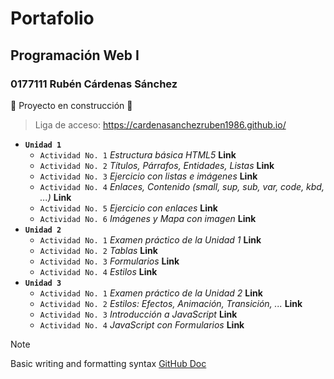 # Portafolio
## Programación Web I
### 0177111 Rubén Cárdenas Sánchez
:construction: Proyecto en construcción :construction:

> Liga de acceso: https://cardenasanchezruben1986.github.io/

 - **`Unidad 1`**
   - `Actividad No. 1` *Estructura básica HTML5* **Link**
   - `Actividad No. 2` *Títulos, Párrafos, Entidades, Listas* **Link**
   - `Actividad No. 3` *Ejercicio con listas e imágenes* **Link**
   - `Actividad No. 4` *Enlaces, Contenido (small, sup, sub, var, code, kbd, ...)* **Link**
   - `Actividad No. 5` *Ejercicio con enlaces* **Link**
   - `Actividad No. 6` *Imágenes y Mapa con imagen* **Link**
 - **`Unidad 2`**
   - `Actividad No. 1` *Examen práctico de la Unidad 1* **Link**
   - `Actividad No. 2` *Tablas* **Link**
   - `Actividad No. 3` *Formularios* **Link**
   - `Actividad No. 4` *Estilos* **Link**
 - **`Unidad 3`**
   - `Actividad No. 1` *Examen práctico de la Unidad 2* **Link**
   - `Actividad No. 2` *Estilos: Efectos, Animación, Transición, ...* **Link**
   - `Actividad No. 3` *Introducción a JavaScript* **Link**
   - `Actividad No. 4` *JavaScript con Formularios* **Link**

> [!NOTE]
> Basic writing and formatting syntax [GitHub Doc](https://docs.github.com/en/get-started/writing-on-github/getting-started-with-writing-and-formatting-on-github/basic-writing-and-formatting-syntax)
